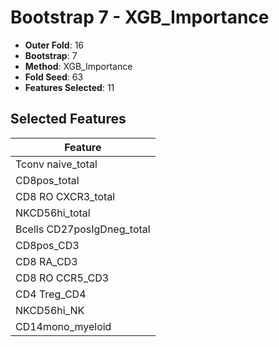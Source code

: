 # Bootstrap 7 - XGB_Importance

- **Outer Fold**: 16
- **Bootstrap**: 7
- **Method**: XGB_Importance
- **Fold Seed**: 63
- **Features Selected**: 11

## Selected Features

| Feature |
|---------|
| Tconv naive_total |
| CD8pos_total |
| CD8 RO CXCR3_total |
| NKCD56hi_total |
| Bcells CD27posIgDneg_total |
| CD8pos_CD3 |
| CD8 RA_CD3 |
| CD8 RO CCR5_CD3 |
| CD4 Treg_CD4 |
| NKCD56hi_NK |
| CD14mono_myeloid |
